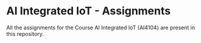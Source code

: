 # AI Integrated IoT - Assignments

All the assignments for the Course AI Integrated IoT (AI4104) are present in this repository. 
